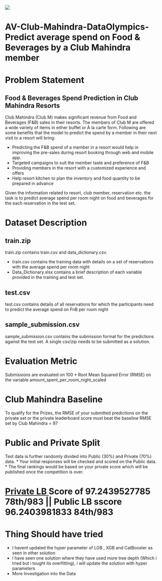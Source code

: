 <img src="https://datahack.analyticsvidhya.com/media/__sized__/contest_cover/Hackathon-Banner-2_bmWi9f1-thumbnail-1200x1200-90.jpg"/>

# AV-Club-Mahindra-DataOlympics- Predict average spend on Food & Beverages by a Club Mahindra member

# Problem Statement

## Food & Beverages Spend Prediction in Club Mahindra Resorts

Club Mahindra (Club M) makes significant revenue from Food and Beverages (F&B) sales in their resorts. The members of Club M are offered a wide variety of items in either buffet or À la carte form. Following are some benefits that the model to predict the spend by a member in their next visit to a resort will bring:

<ul>
  <li>Predicting the F&B spend of a member in a resort would help in improving the pre-sales during resort booking through web and mobile app. </li>
  <li>Targeted campaigns to suit the member taste and preference of F&B </li>
  <li>Providing members in the resort with a customized experience and offers </li>
  <li>Help resort kitchen to plan the inventory and food quantity to be prepared in advance </li>
 </ul>

Given the information related to resort, club member, reservation etc. the task is to predict average spend per room night on food and beverages for the each reservation in the test set.

# Dataset Description

## train.zip
train.zip contains train.csv and data_dictionary.csv.

<ul>
  <li>train.csv contains the training data with details on a set of reservations with the average spend per room night </li>
  <li>Data_Dictionary.xlsx contains a brief description of each variable provided in the training and test set. </li>
  </ul>
  
## test.csv

test.csv contains details of all reservations for which the participants need to predict the average spend on FnB per room night

## sample_submission.csv
sample_submission.csv contains the submission format for the predictions against the test set. A single csv/zip needs to be submitted as a solution.

# Evaluation Metric
Submissions are evaluated on 100 * Root Mean Squared Error (RMSE) on the variable amount_spent_per_room_night_scaled

# Club Mahindra Baseline
To qualify for the Prizes, the RMSE of your submitted predictions on the private set or the private leaderboard score must beat the baseline RMSE set by Club Mahindra = 97

# Public and Private Split
Test data is further randomly divided into Public (30%) and Private (70%) data. * Your initial responses will be checked and scored on the Public data. * The final rankings would be based on your private score which will be published once the competition is over.

# <a href="https://datahack.analyticsvidhya.com/contest/club-mahindra-dataolympics/pvt_lb">Private LB </a> Score of 97.2439527785 78th/983 || Public LB sscore 96.2403981833 84th/983

# Thing Should have tried

<ul>
  <li>I havent updated the hyper parameter of LGB , XGB and CatBooster as seen in other solution </li>
  <li>I have seen one solution where they have used more tree depth (Which i tried but i tought its overfitting), i will update the solution with hyper parameters </li>
  <li>More Investigation into the Data </li>
  </ul>
